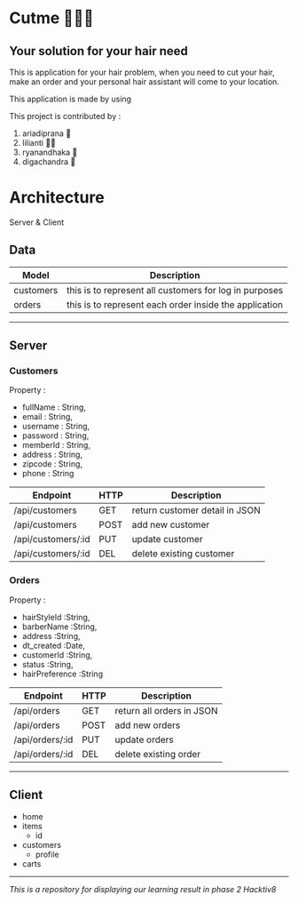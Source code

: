 # Cutme :barber::barber::barber:
## Your solution for your hair need
This is application for your hair problem, when you need to cut your hair, make an order and your personal hair assistant will come to your location.

This application is made by using

This project is contributed by :
1. ariadiprana :construction_worker:
2. lilianti :ok_woman:
3. ryanandhaka :boy:
4. digachandra :bow:

# Architecture
Server & Client

## Data
| Model | Description
|------|----
| customers | this is to represent all customers for log in purposes
| orders | this is to represent each order inside the application
----------------------------------------------------

## Server

### Customers
Property :
- fullName    : String,
- email       : String,
- username    : String,
- password    : String,
- memberId    : String,
- address     : String,
- zipcode     : String,
- phone       : String


|Endpoint|HTTP|Description
|--------|----|-----------
|/api/customers|GET|return customer detail in JSON
|/api/customers|POST| add new customer
|/api/customers/:id|PUT|update customer
|/api/customers/:id|DEL|delete existing customer


### Orders
Property :
- hairStyleId     :String,
- barberName      :String,
- address         :String,
- dt_created      :Date,
- customerId      :String,
- status          :String,
- hairPreference  :String

|Endpoint|HTTP|Description
|--------|----|-----------
|/api/orders|GET|return all orders in JSON
|/api/orders|POST|add new orders
|/api/orders/:id|PUT|update orders
|/api/orders/:id|DEL|delete existing order

- - -

## Client
- home
- items
  - id
- customers
  - profile
- carts

-------------------------------

*This is a repository for displaying our learning result in phase 2 Hacktiv8*
